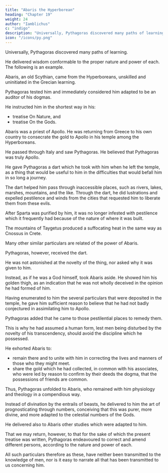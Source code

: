 ```yaml
---
title: "Abaris the Hyperborean"
heading: "Chapter 19"
weight: 24
author: "Iamblichus"
c: "indigo"
description: "Universally, Pythagoras discovered many paths of learning."
icon: "/icons/py.png"
---
```




Universally, Pythagoras discovered many paths of learning. 

He delivered wisdom conformable to the proper nature and power of each. The following is an example. 

Abaris, an old Scythian, came from the Hyperboreans, unskilled and uninitiated in the Grecian learning. 

Pythagoras tested him and immediately considered him adapted to be an auditor of his dogmas.  <!-- did not introduce him to erudition through various theorems, but instead of silence, auscultation for so long a time, and --> 

He instructed him in the shortest way in his:
- treatise On Nature, and 
- treatise On the Gods. 

Abaris was a priest of Apollo. He was returning from Greece to his own country to consecrate the gold to Apollo in his temple among the Hyperboreans. 

<!--  who is there worshipped, an elderly man, and most wise in sacred concerns; but at that time he was returning from Greece to his own country, in order that he might  -->

He passed through Italy and saw Pythagoras. He believed that Pythagoras was truly Apollo. <!-- the God of whom he was the priest. --> 

<!-- And believing that he was no other than the God himself, and that no man resembled him, but that he was truly Apollo,  both from the venerable indications which he saw about him, and from those which the priest had known before,  -->

He gave Pythagoras a dart which he took with him when he left the temple, as a thing that would be useful to him in the difficulties that would befall him in so long a journey.

The dart helped him pass through inaccessible places, such as rivers, lakes, marshes, mountains, and the like. Through the dart, he did lustrations and expelled pestilence and winds from the cities that requested him to liberate them from these evils. 

After Sparta was purified by him, it was no longer infested with pestilence which it frequently had because of <!-- . , though prior to this it had frequently fallen into this evil, through the baneful --> the nature of where it was built. 

The mountains of Taygetus produced a suffocating heat in the same way as Cnossus in Crete. 

Many other similar particulars are related of the power of Abaris. 

Pythagoras, however, received the dart. 

He was not astonished at the novelty of the thing, nor asked why it was given to him.

Instead, as if he was a God himself, took Abaris aside. He showed him his golden thigh, as an indication that he was not wholly deceived in the opinion he had formed of him.

Having enumerated to him the several particulars that were deposited in the temple, he gave him sufficient reason to believe that he had not badly conjectured in assimilating him to Apollo. 

Pythagoras added that he came to those pestilential places to remedy them.

This is why he had assumed a human form, lest men being disturbed by the novelty of his transcendency, should avoid the discipline which he possessed.

He exhorted Abaris to:
- remain there and to unite with him in correcting the lives and manners of those who they might meet.
- share the gold which he had collected, in common with his associates, who were led by reason to confirm by their deeds the dogma, that the possessions of friends are common. 

Thus, Pythagoras unfolded to Abaris, who remained with him physiology and theology in a compendious way. 

Instead of divination by the entrails of beasts, he delivered to him the art of prognosticating through numbers, conceiving that this was purer, more divine, and more adapted to the celestial numbers of the Gods. 

He delivered also to Abaris other studies which were adapted to him.

That we may return, however, to that for the sake of which the present treatise was written, Pythagoras endeavoured to correct and amend different persons, according to the nature and power of each. 

All such particulars therefore as these, have neither been transmitted to the knowledge of men, nor is it easy to narrate all that has been transmitted to us concerning him.
